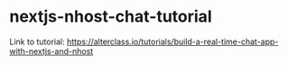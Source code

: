 # nextjs-nhost-chat-tutorial

Link to tutorial: https://alterclass.io/tutorials/build-a-real-time-chat-app-with-nextjs-and-nhost


